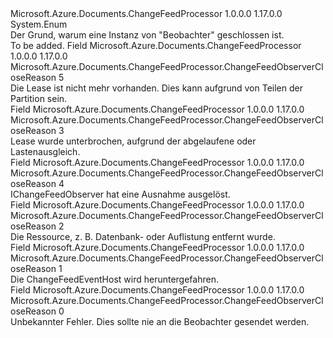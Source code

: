 <Type Name="ChangeFeedObserverCloseReason" FullName="Microsoft.Azure.Documents.ChangeFeedProcessor.ChangeFeedObserverCloseReason">
  <TypeSignature Language="C#" Value="public enum ChangeFeedObserverCloseReason" />
  <TypeSignature Language="ILAsm" Value=".class public auto ansi sealed ChangeFeedObserverCloseReason extends System.Enum" />
  <TypeSignature Language="DocId" Value="T:Microsoft.Azure.Documents.ChangeFeedProcessor.ChangeFeedObserverCloseReason" />
  <TypeSignature Language="VB.NET" Value="Public Enum ChangeFeedObserverCloseReason" />
  <TypeSignature Language="F#" Value="type ChangeFeedObserverCloseReason = " />
  <AssemblyInfo>
    <AssemblyName>Microsoft.Azure.Documents.ChangeFeedProcessor</AssemblyName>
    <AssemblyVersion>1.0.0.0</AssemblyVersion>
    <AssemblyVersion>1.17.0.0</AssemblyVersion>
  </AssemblyInfo>
  <Base>
    <BaseTypeName>System.Enum</BaseTypeName>
  </Base>
  <Docs>
    <summary>
            Der Grund, warum eine Instanz von "Beobachter" geschlossen ist.
            </summary>
    <remarks>To be added.</remarks>
  </Docs>
  <Members>
    <Member MemberName="LeaseGone">
      <MemberSignature Language="C#" Value="LeaseGone" />
      <MemberSignature Language="ILAsm" Value=".field public static literal valuetype Microsoft.Azure.Documents.ChangeFeedProcessor.ChangeFeedObserverCloseReason LeaseGone = int32(5)" />
      <MemberSignature Language="DocId" Value="F:Microsoft.Azure.Documents.ChangeFeedProcessor.ChangeFeedObserverCloseReason.LeaseGone" />
      <MemberSignature Language="VB.NET" Value="LeaseGone" />
      <MemberSignature Language="F#" Value="LeaseGone = 5" Usage="Microsoft.Azure.Documents.ChangeFeedProcessor.ChangeFeedObserverCloseReason.LeaseGone" />
      <MemberType>Field</MemberType>
      <AssemblyInfo>
        <AssemblyName>Microsoft.Azure.Documents.ChangeFeedProcessor</AssemblyName>
        <AssemblyVersion>1.0.0.0</AssemblyVersion>
        <AssemblyVersion>1.17.0.0</AssemblyVersion>
      </AssemblyInfo>
      <ReturnValue>
        <ReturnType>Microsoft.Azure.Documents.ChangeFeedProcessor.ChangeFeedObserverCloseReason</ReturnType>
      </ReturnValue>
      <MemberValue>5</MemberValue>
      <Docs>
        <summary>
            Die Lease ist nicht mehr vorhanden. Dies kann aufgrund von Teilen der Partition sein.
            </summary>
      </Docs>
    </Member>
    <Member MemberName="LeaseLost">
      <MemberSignature Language="C#" Value="LeaseLost" />
      <MemberSignature Language="ILAsm" Value=".field public static literal valuetype Microsoft.Azure.Documents.ChangeFeedProcessor.ChangeFeedObserverCloseReason LeaseLost = int32(3)" />
      <MemberSignature Language="DocId" Value="F:Microsoft.Azure.Documents.ChangeFeedProcessor.ChangeFeedObserverCloseReason.LeaseLost" />
      <MemberSignature Language="VB.NET" Value="LeaseLost" />
      <MemberSignature Language="F#" Value="LeaseLost = 3" Usage="Microsoft.Azure.Documents.ChangeFeedProcessor.ChangeFeedObserverCloseReason.LeaseLost" />
      <MemberType>Field</MemberType>
      <AssemblyInfo>
        <AssemblyName>Microsoft.Azure.Documents.ChangeFeedProcessor</AssemblyName>
        <AssemblyVersion>1.0.0.0</AssemblyVersion>
        <AssemblyVersion>1.17.0.0</AssemblyVersion>
      </AssemblyInfo>
      <ReturnValue>
        <ReturnType>Microsoft.Azure.Documents.ChangeFeedProcessor.ChangeFeedObserverCloseReason</ReturnType>
      </ReturnValue>
      <MemberValue>3</MemberValue>
      <Docs>
        <summary>
            Lease wurde unterbrochen, aufgrund der abgelaufene oder Lastenausgleich.
            </summary>
      </Docs>
    </Member>
    <Member MemberName="ObserverError">
      <MemberSignature Language="C#" Value="ObserverError" />
      <MemberSignature Language="ILAsm" Value=".field public static literal valuetype Microsoft.Azure.Documents.ChangeFeedProcessor.ChangeFeedObserverCloseReason ObserverError = int32(4)" />
      <MemberSignature Language="DocId" Value="F:Microsoft.Azure.Documents.ChangeFeedProcessor.ChangeFeedObserverCloseReason.ObserverError" />
      <MemberSignature Language="VB.NET" Value="ObserverError" />
      <MemberSignature Language="F#" Value="ObserverError = 4" Usage="Microsoft.Azure.Documents.ChangeFeedProcessor.ChangeFeedObserverCloseReason.ObserverError" />
      <MemberType>Field</MemberType>
      <AssemblyInfo>
        <AssemblyName>Microsoft.Azure.Documents.ChangeFeedProcessor</AssemblyName>
        <AssemblyVersion>1.0.0.0</AssemblyVersion>
        <AssemblyVersion>1.17.0.0</AssemblyVersion>
      </AssemblyInfo>
      <ReturnValue>
        <ReturnType>Microsoft.Azure.Documents.ChangeFeedProcessor.ChangeFeedObserverCloseReason</ReturnType>
      </ReturnValue>
      <MemberValue>4</MemberValue>
      <Docs>
        <summary>
            IChangeFeedObserver hat eine Ausnahme ausgelöst.
            </summary>
      </Docs>
    </Member>
    <Member MemberName="ResourceGone">
      <MemberSignature Language="C#" Value="ResourceGone" />
      <MemberSignature Language="ILAsm" Value=".field public static literal valuetype Microsoft.Azure.Documents.ChangeFeedProcessor.ChangeFeedObserverCloseReason ResourceGone = int32(2)" />
      <MemberSignature Language="DocId" Value="F:Microsoft.Azure.Documents.ChangeFeedProcessor.ChangeFeedObserverCloseReason.ResourceGone" />
      <MemberSignature Language="VB.NET" Value="ResourceGone" />
      <MemberSignature Language="F#" Value="ResourceGone = 2" Usage="Microsoft.Azure.Documents.ChangeFeedProcessor.ChangeFeedObserverCloseReason.ResourceGone" />
      <MemberType>Field</MemberType>
      <AssemblyInfo>
        <AssemblyName>Microsoft.Azure.Documents.ChangeFeedProcessor</AssemblyName>
        <AssemblyVersion>1.0.0.0</AssemblyVersion>
        <AssemblyVersion>1.17.0.0</AssemblyVersion>
      </AssemblyInfo>
      <ReturnValue>
        <ReturnType>Microsoft.Azure.Documents.ChangeFeedProcessor.ChangeFeedObserverCloseReason</ReturnType>
      </ReturnValue>
      <MemberValue>2</MemberValue>
      <Docs>
        <summary>
            Die Ressource, z. B. Datenbank- oder Auflistung entfernt wurde.
            </summary>
      </Docs>
    </Member>
    <Member MemberName="Shutdown">
      <MemberSignature Language="C#" Value="Shutdown" />
      <MemberSignature Language="ILAsm" Value=".field public static literal valuetype Microsoft.Azure.Documents.ChangeFeedProcessor.ChangeFeedObserverCloseReason Shutdown = int32(1)" />
      <MemberSignature Language="DocId" Value="F:Microsoft.Azure.Documents.ChangeFeedProcessor.ChangeFeedObserverCloseReason.Shutdown" />
      <MemberSignature Language="VB.NET" Value="Shutdown" />
      <MemberSignature Language="F#" Value="Shutdown = 1" Usage="Microsoft.Azure.Documents.ChangeFeedProcessor.ChangeFeedObserverCloseReason.Shutdown" />
      <MemberType>Field</MemberType>
      <AssemblyInfo>
        <AssemblyName>Microsoft.Azure.Documents.ChangeFeedProcessor</AssemblyName>
        <AssemblyVersion>1.0.0.0</AssemblyVersion>
        <AssemblyVersion>1.17.0.0</AssemblyVersion>
      </AssemblyInfo>
      <ReturnValue>
        <ReturnType>Microsoft.Azure.Documents.ChangeFeedProcessor.ChangeFeedObserverCloseReason</ReturnType>
      </ReturnValue>
      <MemberValue>1</MemberValue>
      <Docs>
        <summary>
            Die ChangeFeedEventHost wird heruntergefahren.
            </summary>
      </Docs>
    </Member>
    <Member MemberName="Unknown">
      <MemberSignature Language="C#" Value="Unknown" />
      <MemberSignature Language="ILAsm" Value=".field public static literal valuetype Microsoft.Azure.Documents.ChangeFeedProcessor.ChangeFeedObserverCloseReason Unknown = int32(0)" />
      <MemberSignature Language="DocId" Value="F:Microsoft.Azure.Documents.ChangeFeedProcessor.ChangeFeedObserverCloseReason.Unknown" />
      <MemberSignature Language="VB.NET" Value="Unknown" />
      <MemberSignature Language="F#" Value="Unknown = 0" Usage="Microsoft.Azure.Documents.ChangeFeedProcessor.ChangeFeedObserverCloseReason.Unknown" />
      <MemberType>Field</MemberType>
      <AssemblyInfo>
        <AssemblyName>Microsoft.Azure.Documents.ChangeFeedProcessor</AssemblyName>
        <AssemblyVersion>1.0.0.0</AssemblyVersion>
        <AssemblyVersion>1.17.0.0</AssemblyVersion>
      </AssemblyInfo>
      <ReturnValue>
        <ReturnType>Microsoft.Azure.Documents.ChangeFeedProcessor.ChangeFeedObserverCloseReason</ReturnType>
      </ReturnValue>
      <MemberValue>0</MemberValue>
      <Docs>
        <summary>
            Unbekannter Fehler. Dies sollte nie an die Beobachter gesendet werden.
            </summary>
      </Docs>
    </Member>
  </Members>
</Type>